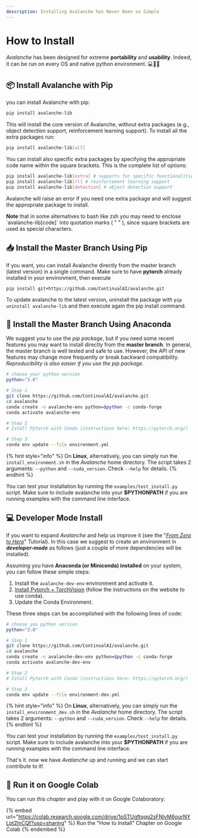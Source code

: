 ```yaml
---
description: Installing Avalanche has Never Been so Simple
---
```


# How to Install

_Avalanche_ has been designed for extreme **portability** and **usability**. Indeed, it can be run on every OS and native python environment. 💻🍎🐧

## 📦 Install Avalanche with Pip

you can install Avalanche with pip:

```bash
pip install avalanche-lib
```

This will install the core version of Avalanche, without extra packages (e.g., object detection support, reinforcement learning support). To install all the extra packages run:

```bash
pip install avalanche-lib[all]
```

You can install also specific extra packages by specifying the appropriate code name within the square brackets. This is the complete list of options:

```bash
pip install avalanche-lib[extra] # supports for specific functionalities (e.g. specific strategies)
pip install avalanche-lib[rl] # reinforcement learning support
pip install avalanche-lib[detection] # object detection support
```

Avalanche will raise an error if you need one extra package and will suggest the appropriate package to install.

**Note** that in some alternatives to bash like zsh you may need to enclose \`avalanche-lib\[code]\` into quotation marks ( " " ), since square brackets are used as special characters.

## 📥 Install the Master Branch Using Pip

If you want, you can install Avalanche directly from the master branch (latest version) in a single command. Make sure to have **pytorch** already installed in your environment, then execute

```shell
pip install git+https://github.com/ContinualAI/avalanche.git
```

To update avalanche to the latest version, uninstall the package with `pip uninstall avalanche-lib` and then execute again the pip install command.

## 🐍 Install the Master Branch Using Anaconda

We suggest you to use the _pip package_, but if you need some recent features you may want to install directly from the **master branch**. In general, the master branch is well tested and safe to use. However, the API of new features may change more frequently or break backward compatibility. _Reproducibility is also easier if you use the pip package._

```bash
# choose your python version
python="3.8"

# Step 1
git clone https://github.com/ContinualAI/avalanche.git
cd avalanche
conda create -n avalanche-env python=$python -c conda-forge
conda activate avalanche-env

# Step 2
# Istall Pytorch with Conda (instructions here: https://pytorch.org/)

# Step 3
conda env update --file environment.yml
```

{% hint style="info" %}
On **Linux**, alternatively, you can simply run the `install_environment.sh` in the _Avalanche_ home directory. The script takes 2 arguments: `--python` and `--cuda_version`. Check `--help` for details.
{% endhint %}

You can test your installation by running the `examples/test_install.py` script. Make sure to include avalanche into your **$PYTHONPATH** if you are running examples with the command line interface.

## 💻 Developer Mode Install

If you want to expand _Avalanche_ and help us improve it (see the "[_From Zero to Hero_](../from-zero-to-hero-tutorial/03\_benchmarks.md)" Tutorial). In this case we suggest to create an environment in _**developer-mode**_ as follows (just a couple of more dependencies will be installed).

Assuming you have **Anaconda (or Miniconda) installed** on your system, you can follow these simple steps:

1. Install the `avalanche-dev-env` environment and activate it.
2. [Install Pytorch + TorchVision](https://pytorch.org) (follow the instructions on the website to use conda).
3. Update the Conda Environment.

These three steps can be accomplished with the following lines of code:

```bash
# choose you python version
python="3.8"

# Step 1
git clone https://github.com/ContinualAI/avalanche.git
cd avalanche
conda create -n avalanche-dev-env python=$python -c conda-forge
conda activate avalanche-dev-env

# Step 2
# Istall Pytorch with Conda (instructions here: https://pytorch.org/)

# Step 3
conda env update --file environment-dev.yml
```

{% hint style="info" %}
On **Linux**, alternatively, you can simply run the `install_environment_dev.sh` in the _Avalanche_ home directory. The script takes 2 arguments: `--python` and `--cuda_version`. Check `--help` for details.
{% endhint %}

You can test your installation by running the `examples/test_install.py` script. Make sure to include avalanche into your **$PYTHONPATH** if you are running examples with the command line interface.

That's it. now we have _Avalanche_ up and running and we can start contribute to it!

## 🤝 Run it on Google Colab

You can run _this chapter_ and play with it on Google Colaboratory:

{% embed url="https://colab.research.google.com/drive/1pSTUgftqqg2sFNlvM6ourNYLpt2lnCQf?usp=sharing" %}
Run the "How to Install" Chapter on Google Colab
{% endembed %}
